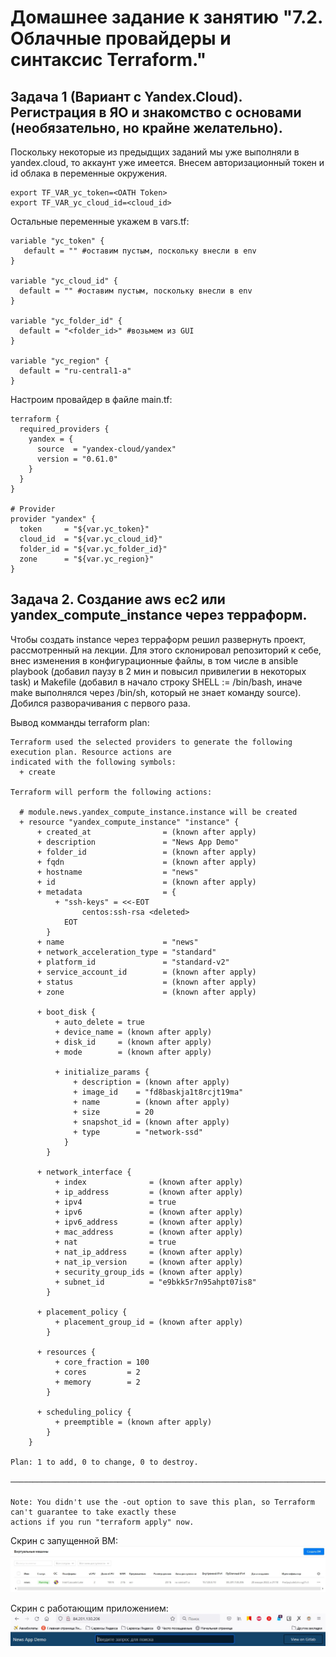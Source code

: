 # Домашнее задание к занятию "7.2. Облачные провайдеры и синтаксис Terraform."


## Задача 1 (Вариант с Yandex.Cloud). Регистрация в ЯО и знакомство с основами (необязательно, но крайне желательно).

Поскольку некоторые из предыдщих заданий мы уже выполняли в yandex.cloud, то аккаунт уже имеется. Внесем 
авторизационный токен и id облака в переменные окружения. 
```buildoutcfg
export TF_VAR_yc_token=<OATH Token>
export TF_VAR_yc_cloud_id=<cloud_id>
```
Остальные переменные укажем в vars.tf:

```
variable "yc_token" {
   default = "" #оставим пустым, поскольку внесли в env
}

variable "yc_cloud_id" {
  default = "" #оставим пустым, поскольку внесли в env
}

variable "yc_folder_id" {
  default = "<folder_id>" #возьмем из GUI
}

variable "yc_region" {
  default = "ru-central1-a"
}
```
Настроим провайдер в файле main.tf:

```buildoutcfg
terraform {
  required_providers {
    yandex = {
      source  = "yandex-cloud/yandex"
      version = "0.61.0"
    }
  }
}

# Provider
provider "yandex" {
  token     = "${var.yc_token}"
  cloud_id  = "${var.yc_cloud_id}"
  folder_id = "${var.yc_folder_id}"
  zone      = "${var.yc_region}"
}

```
## Задача 2. Создание aws ec2 или yandex_compute_instance через терраформ. 

Чтобы создать instance через терраформ решил развернуть проект, рассмотренный на лекции. Для этого склонировал 
репозиторий к себе, внес изменения в конфигурационные файлы, в том числе в ansible playbook (добавил паузу в 2 мин и 
повысил привилегии в некоторых task) и Makefile (добавил в начало строку SHELL := /bin/bash, иначе make выполнялся 
через /bin/sh, который не знает 
команду source). Добился 
разворачивания с первого раза.

Вывод комманды terraform plan:
```buildoutcfg
Terraform used the selected providers to generate the following execution plan. Resource actions are
indicated with the following symbols:
  + create

Terraform will perform the following actions:

  # module.news.yandex_compute_instance.instance will be created
  + resource "yandex_compute_instance" "instance" {
      + created_at                = (known after apply)
      + description               = "News App Demo"
      + folder_id                 = (known after apply)
      + fqdn                      = (known after apply)
      + hostname                  = "news"
      + id                        = (known after apply)
      + metadata                  = {
          + "ssh-keys" = <<-EOT
                centos:ssh-rsa <deleted>
            EOT
        }
      + name                      = "news"
      + network_acceleration_type = "standard"
      + platform_id               = "standard-v2"
      + service_account_id        = (known after apply)
      + status                    = (known after apply)
      + zone                      = (known after apply)

      + boot_disk {
          + auto_delete = true
          + device_name = (known after apply)
          + disk_id     = (known after apply)
          + mode        = (known after apply)

          + initialize_params {
              + description = (known after apply)
              + image_id    = "fd8baskja1t8rcjt19ma"
              + name        = (known after apply)
              + size        = 20
              + snapshot_id = (known after apply)
              + type        = "network-ssd"
            }
        }

      + network_interface {
          + index              = (known after apply)
          + ip_address         = (known after apply)
          + ipv4               = true
          + ipv6               = (known after apply)
          + ipv6_address       = (known after apply)
          + mac_address        = (known after apply)
          + nat                = true
          + nat_ip_address     = (known after apply)
          + nat_ip_version     = (known after apply)
          + security_group_ids = (known after apply)
          + subnet_id          = "e9bkk5r7n95ahpt07is8"
        }

      + placement_policy {
          + placement_group_id = (known after apply)
        }

      + resources {
          + core_fraction = 100
          + cores         = 2
          + memory        = 2
        }

      + scheduling_policy {
          + preemptible = (known after apply)
        }
    }

Plan: 1 to add, 0 to change, 0 to destroy.

───────────────────────────────────────────────────────────────────────────────────────────────────────────

Note: You didn't use the -out option to save this plan, so Terraform can't guarantee to take exactly these
actions if you run "terraform apply" now.
```

Скрин с запущенной ВМ:
![](assets/scr01.jpg)

Скрин с работающим приложением:
![](assets/scr02.jpg)
